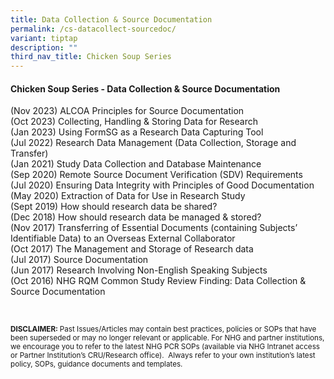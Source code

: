 ```yaml
---
title: Data Collection & Source Documentation
permalink: /cs-datacollect-sourcedoc/
variant: tiptap
description: ""
third_nav_title: Chicken Soup Series
---
```

<h4><strong>Chicken Soup Series - Data Collection &amp; Source Documentation</strong></h4>
<p></p>
<p>(Nov 2023) ALCOA Principles for Source Documentation
<br>(Oct 2023) Collecting, Handling &amp; Storing Data for Research
<br>(Jan 2023) Using FormSG as a Research Data Capturing Tool
<br>(Jul 2022) Research Data Management (Data Collection, Storage and Transfer)
<br>(Jan 2021) Study Data Collection and Database Maintenance
<br>(Sep 2020) Remote Source Document Verification (SDV) Requirements
<br>(Jul 2020) Ensuring Data Integrity with Principles of Good Documentation
<br>(May 2020) Extraction of Data for Use in Research Study
<br>(Sept 2019) How should research data be shared?
<br>(Dec 2018) How should research data be managed &amp; stored?
<br>(Nov 2017) Transferring of Essential Documents (containing Subjects’ Identifiable
Data) to an Overseas External Collaborator
<br>(Oct 2017) The Management and Storage of Research data
<br>(Jul 2017) Source Documentation
<br>(Jun 2017) Research Involving Non-English Speaking Subjects
<br>(Oct 2016) NHG RQM Common Study Review Finding: Data Collection &amp;
Source Documentation</p>
<p>
<br>
</p>
<p></p>
<p><strong><sup>DISCLAIMER: </sup></strong><sup>Past Issues/Articles may contain best practices, policies or SOPs that have been superseded or may no longer relevant or applicable. For NHG and partner institutions, we encourage you to refer to the latest NHG PCR SOPs (available via NHG Intranet access or Partner Institution’s CRU/Research office).&nbsp; Always refer to your own institution’s latest policy, SOPs, guidance documents and templates.</sup>
</p>
<p></p>
<p><a href="https://staging.d2xg4pfdtrypjl.amplifyapp.com/cs-biosamples/" class="is-half is-left is-full-height" rel="noopener noreferrer nofollow" target="_blank"><br></a>
</p>
